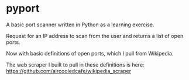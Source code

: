 # pyport
A basic port scanner written in Python as a learning exercise.

Request for an IP address to scan from the user and returns a list of open ports.

Now with basic definitions of open ports, which I pull from Wikipedia.

The web scraper I built to pull in these definitions is here:
https://github.com/aircooledcafe/wikipedia_scraper
